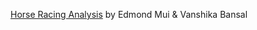 [Horse Racing Analysis](https://github.com/vanshikabansal/ORIE-4741) by Edmond Mui & Vanshika Bansal
